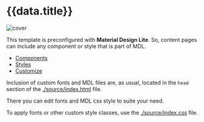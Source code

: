 # {{data.title}}

<img src="images/banners/mdl-banner.jpg" alt="cover" class="mdl-shadow--8dp" style="max-width:100%">
<div class="vertical-spacer-16"></div>

This template is preconfigured with **Material Design Lite**. So, content pages can include
any component or style that is part of MDL.

- [Components](https://getmdl.io/components/)
- [Styles](https://getmdl.io/styles/)
- [Customize](https://getmdl.io/customize/)


Inclusion of custom fonts and MDL files are, as usual, located in the `head`
section of the [./source/index.html](https://github.com/zuixjs/zuix-web-template/blob/master/source/index.html#L35)
file.

There you can edit fonts and MDL css style to suite your need.

To apply fonts or other custom style classes, use the [./source/index.css](https://github.com/zuixjs/zuix-web-template/blob/master/source/index.css#L1)
file.
